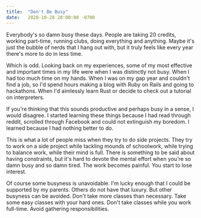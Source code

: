 ```yaml
---
title:  "Don't Be Busy"
date:   2020-10-28 20:00:00 -0700
---
```


Everybody's so damn busy these days. People are taking 20 credits,
working part-time, running clubs, doing everything and anything. Maybe
it's just the bubble of nerds that I hang out with, but it truly feels
like every year there's more to do in less time.

Which is odd. Looking back on my experiences, some of my most
effective and important times in my life were when I was distinctly
not busy. When I had too much time on my hands. When I was on my gap
year and couldn't find a job, so I'd spend hours making a blog with
Ruby on Rails and going to hackathons. When I'd aimlessly learn Rust
or decide to check out a tutorial on interpreters.

If you're thinking that this sounds productive and perhaps busy in a
sense, I would disagree. I started learning these things because I had
read through reddit, scrolled through Facebook and could not
extinguish my boredom. I learned because I had nothing better to do.

This is what a lot of people miss when they try to do side
projects. They try to work on a side project while tackling mounds of
schoolwork, while trying to balance work, while their mind is
full. There is something to be said about having constraints, but it's
hard to devote the mental effort when you're so damn busy and so damn
tired. The work becomes painful. You start to lose interest.

Of course some busyness is unavoidable. I'm lucky enough that I could
be supported by my parents. Others do not have that luxury. But other
busyness can be avoided. Don't take more classes than necessary. Take
some easy classes with your hard ones. Don't take classes while you
work full-time. Avoid gathering responsibilities.



